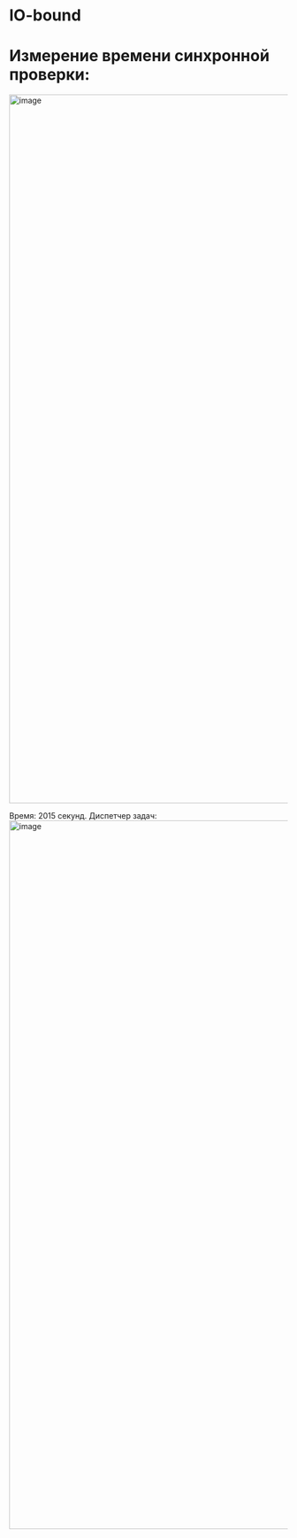 # IO-bound
# Измерение времени синхронной проверки:
<img width="1280" alt="image" src="https://user-images.githubusercontent.com/73825639/146364602-678a1602-2d14-4c5c-8818-8f9a14454b09.png">

Время: 2015 секунд.
Диспетчер задач:
<img width="1280" alt="image" src="https://user-images.githubusercontent.com/73825639/146365041-de6d88c4-6dbd-4275-92d1-cf2755bb6b16.png">
